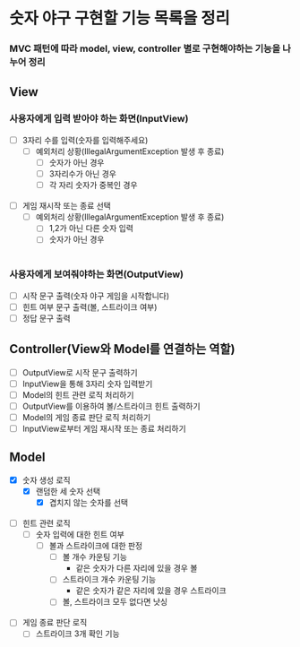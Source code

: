 # 숫자 야구 구현할 기능 목록을 정리

### MVC 패턴에 따라 model, view, controller 별로 구현해야하는 기능을 나누어 정리

## View

### 사용자에게 입력 받아야 하는 화면(InputView)

- [ ] 3자리 수를 입력(숫자를 입력해주세요)
    - [ ] 예외처리 상황(IllegalArgumentException 발생 후 종료)
        - [ ] 숫자가 아닌 경우
        - [ ] 3자리수가 아닌 경우
        - [ ] 각 자리 숫자가 중복인 경우
          </br></br>
- [ ] 게임 재시작 또는 종료 선택
    - [ ] 예외처리 상황(IllegalArgumentException 발생 후 종료)
        - [ ] 1,2가 아닌 다른 숫자 입력
        - [ ] 숫자가 아닌 경우
          </br></br>

### 사용자에게 보여줘야하는 화면(OutputView)

- [ ] 시작 문구 출력(숫자 야구 게임을 시작합니다)
- [ ] 힌트 여부 문구 출력(볼, 스트라이크 여부)
- [ ] 정답 문구 출력

## Controller(View와 Model를 연결하는 역할)

- [ ] OutputView로 시작 문구 출력하기
- [ ] InputView을 통해 3자리 숫자 입력받기
- [ ] Model의 힌트 관련 로직 처리하기
- [ ] OutputView를 이용하여 볼/스트라이크 힌트 출력하기
- [ ] Model의 게임 종료 판단 로직 처리하기
- [ ] InputView로부터 게임 재시작 또는 종료 처리하기

## Model

- [x] 숫자 생성 로직
    - [x] 랜덤한 세 숫자 선택
        - [x] 겹치지 않는 숫자를 선택
          </br></br>
- [ ] 힌트 관련 로직
    - [ ] 숫자 입력에 대한 힌트 여부
        - [ ] 볼과 스트라이크에 대한 판정
            -  [ ] 볼 개수 카운팅 기능
                - 같은 숫자가 다른 자리에 있을 경우 볼
            - [ ] 스트라이크 개수 카운팅 기능
                - 같은 숫자가 같은 자리에 있을 경우 스트라이크
            - [ ] 볼, 스트라이크 모두 없다면 낫싱
              </br></br>
- [ ] 게임 종료 판단 로직
    - [ ] 스트라이크 3개 확인 기능